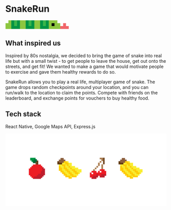 # SnakeRun
![snake](frontend/assets/snake.png)

## What inspired us
Inspired by 80s nostalgia, we decided to bring the game of snake into real life but with a small twist - to get people to leave the house, get out onto the streets, and get fit! We wanted to make a game that would motivate people to exercise and gave them healthy rewards to do so.

SnakeRun allows you to play a real life, multiplayer game of snake. The game drops random checkpoints around your location, and you can run/walk to the location to claim the points. Compete with friends on the leaderboard, and exchange points for vouchers to buy healthy food.

## Tech stack
React Native, Google Maps API, Express.js

![fruit](frontend/assets/fruits.png)




